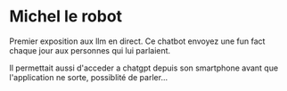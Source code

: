 # Michel le robot

Premier exposition aux llm en direct. Ce chatbot envoyez une fun fact chaque jour aux personnes qui lui parlaient. 

Il permettait aussi d'acceder a chatgpt depuis son smartphone avant que l'application ne sorte, possiblité de parler...
